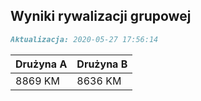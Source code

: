## Wyniki rywalizacji grupowej

```markdown
Aktualizacja: 2020-05-27 17:56:14
```

Drużyna A | Drużyna B
------------ | -------------
 8869 KM | 8636 KM
